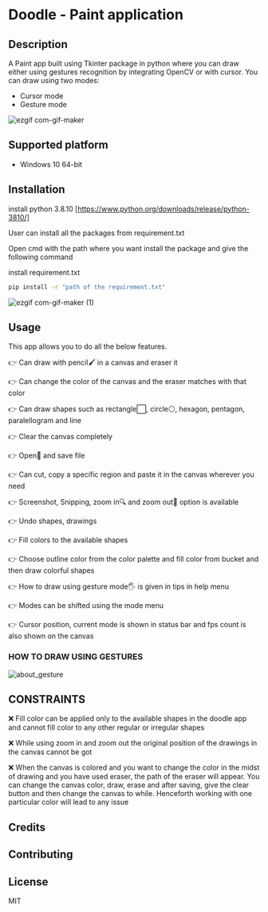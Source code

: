 # Doodle - Paint application

## Description
A Paint app built using Tkinter package in python where you can draw either using gestures recognition by integrating OpenCV or with cursor.
You can draw using two modes:
- Cursor mode
- Gesture mode

![ezgif com-gif-maker](https://user-images.githubusercontent.com/80261018/123977612-c4a34900-d9dc-11eb-8c71-202ad3aab24b.gif)


## Supported platform
- Windows 10 64-bit

## Installation
install python 3.8.10
[https://www.python.org/downloads/release/python-3810/]

User can install all the packages from requirement.txt

Open cmd with the path where you want install the package and give the following command

install requirement.txt
```sh
pip install -r "path of the requirement.txt"
```
![ezgif com-gif-maker (1)](https://user-images.githubusercontent.com/80261018/123986306-cfada780-d9e3-11eb-817c-8d16176da2c6.gif)

## Usage

This app allows you to do all the below features.

👉 Can draw with pencil🖌 in a canvas and eraser it

👉 Can change the color of the canvas and the eraser matches with that color

👉 Can draw shapes such as rectangle⬜, circle⚪, hexagon, pentagon, paralellogram and line

👉 Clear the canvas completely

👉 Open📂 and save file

👉 Can cut, copy a specific region and paste it in the canvas wherever you need

👉 Screenshot, Snipping, zoom in🔍 and zoom out🔎 option is available

👉 Undo shapes, drawings

👉 Fill colors to the available shapes

👉 Choose outline color from the color palette and fill color from bucket and then draw colorful shapes

👉 How to draw using gesture mode🖐 is given in tips in help menu

👉 Modes can be shifted using the mode menu

👉 Cursor position, current mode is shown in status bar and fps count is also shown on the canvas

### HOW TO DRAW USING GESTURES

![about_gesture](https://user-images.githubusercontent.com/80261018/123988046-4c8d5100-d9e5-11eb-8029-66487c0c7a7c.png)

## CONSTRAINTS

❌ Fill color can be applied only to the available shapes in the doodle app and cannot fill color to any other regular or irregular shapes

❌ While using zoom in and zoom out the original position of the drawings in the canvas cannot be got

❌ When the canvas is colored and you want to change the color in the midst of drawing and you have used eraser, the path of the eraser will appear.
You can change the canvas color, draw, erase and after saving, give the clear button and then change the canvas to while. Henceforth working with one particular color will lead to any issue

## Credits





## Contributing

## License

MIT

